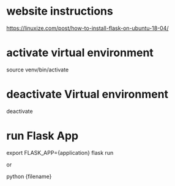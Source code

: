 # website instructions
https://linuxize.com/post/how-to-install-flask-on-ubuntu-18-04/

# activate virtual environment
source venv/bin/activate

# deactivate Virtual environment
deactivate

# run Flask App
export FLASK_APP={application}
flask run

or

python {filename}
